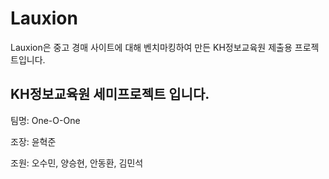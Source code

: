 # Lauxion
Lauxion은 중고 경매 사이트에 대해 벤치마킹하여 만든 KH정보교육원 제출용 프로젝트입니다.

## KH정보교육원 세미프로젝트 입니다.
팀명: One-O-One

조장: 윤혁준  
  
조원: 오수민, 양승현, 안동환, 김민석
